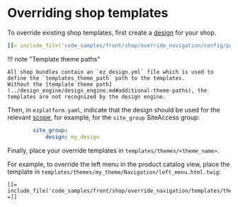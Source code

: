 # Overriding shop templates

To override existing shop templates, first create a [design](../design_engine/design_engine.md) for your shop.

``` yaml
[[= include_file('code_samples/front/shop/override_navigation/config/packages/design.yaml') =]]
```

!!! note "Template theme paths"

    All shop bundles contain an `ez_design.yml` file which is used to define the `templates_theme_path` path to the templates.
    Without the [template theme path](../design_engine/design_engine.md#additional-theme-paths), the templates are not recognized by the design engine.

Then, in `ezplatform.yaml`, indicate that the design should be used for the relevant [scope](../../siteaccess.md#scope),
for example, for the `site_group` SiteAccess group:

``` yaml
        site_group:
            design: my_design
```

Finally, place your override templates in `templates/themes/<theme_name>`.

For example, to override the left menu in the product catalog view, place the template in 
`templates/themes/my_theme/Navigation/left_menu.html.twig`:

``` html+twig
[[= include_file('code_samples/front/shop/override_navigation/templates/themes/my_theme/Navigation/left_menu.html.twig') =]]
```
